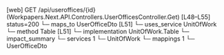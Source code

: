 [web] GET /api/useroffices/{id}  (Workpapers.Next.API.Controllers.UserOfficesController.Get)  [L48–L55] status=200
  └─ maps_to UserOfficeDto [L51]
  └─ uses_service UnitOfWork
    └─ method Table [L51]
      └─ implementation UnitOfWork.Table
  └─ impact_summary
    └─ services 1
      └─ UnitOfWork
    └─ mappings 1
      └─ UserOfficeDto

